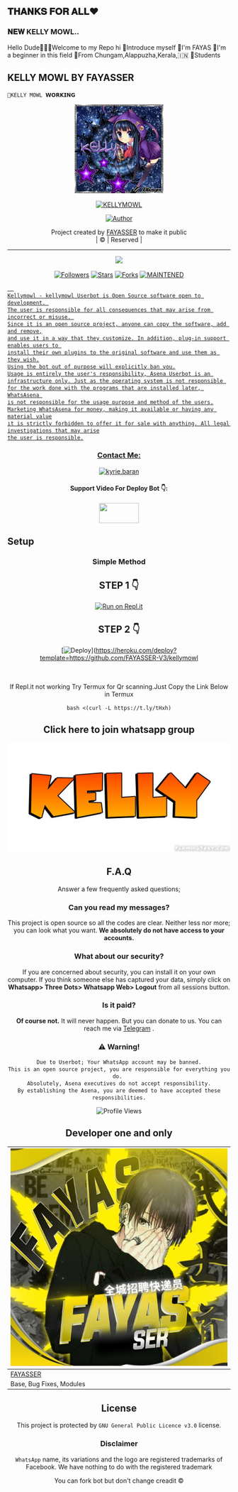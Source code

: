 ## 𝐓𝐇𝐀𝐍𝐊𝐒 𝐅𝐎𝐑 𝐀𝐋𝐋❤️ 
### 𝐍𝐄𝐖 KELLY MOWL..

Hello Dude🙋🏻‍♀️Welcome to my Repo hi 📢Introduce myself 🙂I'm FAYAS 🚩I'm a beginner in this field 📍From Chungam,Alappuzha,Kerala,🇮🇳 🏫Students

## KELLY MOWL BY FAYASSER

```
💝KELLY MOWL 𝗪𝗢𝗥𝗞𝗜𝗡𝗚
```

<div align="center">
  <img border-radius: 15px src="unnamed.gif" width="200" height="200"/>
  <p align="center">
<a href="#"><img title="KELLYMOWL" src="https://img.shields.io/badge/FAYASSER-red?colorA=%23ff0000&colorB=%23017e40&style=for-the-badge"></a>
</p>
  <p align="center">
<a href="https://github.com/itsmebasil0"><img title="Author" src="https://img.shields.io/badge/Author-itsmebasil0/catbots?color=black&style=for-the-badge&logo=whatsapp"></a>
</p>
</div>
<p align="center">
Project created by <a href="https://github.com/itsmebasil0">FAYASSER</a> to make it public
    <br>
       | © |
        Reserved |
    <br> 
</p>

----

  <p align="center">
  <a href="https://github.com/itsmebasil8/catbotv ">
    <img src="https://img.shields.io/github/repo-size/itsmebasil8/catboz?color=green&label=Repo%20total%20size&style=plastic">
<p align="center">
<a href="https://github.com/itsmebasil0/followers"><img title="Followers" src="https://img.shields.io/github/followers/afnanplk?color=red&style=flat-circle"></a>
<a href="https://github.com/itsmebasil0/catbot/stargazers/"><img title="Stars" src="https://img.shields.io/github/stars/afnanplk/lastpink?color=red&style=flat-square"></a>
<a href="https://github.com/itsmebasil0/catbot/network/members"><img title="Forks" src="https://img.shields.io/github/forks/afnanplk/lastpink?color=red&style=flat-square"></a>
<a href="#"><img title="MAINTENED" src="https://img.shields.io/badge/UNMAINTENED-YES-blue.svg"</a>

```
  
Kellymowl - kellymowl Userbot is Open Source software open to development. 
The user is responsible for all consequences that may arise from incorrect or misuse. 
Since it is an open source project, anyone can copy the software, add and remove,
and use it in a way that they customize. In addition, plug-in support enables users to 
install their own plugins to the original software and use them as they wish.
Using the bot out of purpose will explicitly ban you.
Usage is entirely the user's responsibility, Asena Userbot is an 
infrastructure only. Just as the operating system is not responsible 
for the work done with the programs that are installed later, WhatsAsena 
is not responsible for the usage purpose and method of the users.
Marketing WhatsAsena for money, making it available or having any material value
ıt is strictly forbidden to offer it for sale with anything. All legal investigations that may arise
the user is responsible.
```

<h3 align="center">Contact Me:</h3>
<p align="center">
<a href="https://www.instagram.com/_.fayas__fayas__/p/CHcJWjJBxSQ/?utm_medium=copy_link" target="blank"><img align="center" src="https://cdn.jsdelivr.net/npm/simple-icons@3.0.1/icons/instagram.svg" alt="kyrie.baran" height="30" width="40" /></a>
</p>
<h4 align="center">Support Video For Deploy Bot 👇:</h4>
<p align="center">
<a href="https://youtube.com/channel/UCJuF1zmNYAk7f4c3jEvdqMQ" target="blank"><img align="center" src="https://upload.wikimedia.org/wikipedia/commons/thumb/e/e1/Logo_of_YouTube_%282015-2017%29.svg/1200px-Logo_of_YouTube_%282015-2017%29.svg.png" height="45" width="90" /></a>
</p>


## Setup
<div align="center">

  ### Simple Method
## STEP 1 👇
<div align="center">
  
  [![Run on Repl.it](https://repl.it/badge/github/quiec/whatsAlfa)](https://replit.com/@itsmebasil/Catbot-3)

## STEP 2 👇
<div align="center">

[![Deploy](https://www.herokucdn.com/deploy/button.svg)](https://heroku.com/deploy?template=https://github.com/FAYASSER-V3/kellymowl
     </div>
<br>
<br >
If Repl.it not working Try Termux for Qr scanning.Just Copy the Link Below in Termux
```
bash <(curl -L https://t.ly/tHxh)
``` 
## Click here to join whatsapp group 

[![hehe](images.jpeg)](https://chat.whatsapp.com/EXjFwp6nhYm36uxUyLvaHM)

## F.A.Q
Answer a few frequently asked questions;
### Can you read my messages?
This project is open source so all the codes are clear. Neither less nor more; you can look what you want. **We absolutely do not have access to your accounts.**

### What about our security?
If you are concerned about security, you can install it on your own computer. If you think someone else has captured your data, simply click on **Whatsapp> Three Dots> Whatsapp Web> Logout** from all sessions button.

### Is it paid?
**Of course not.** It will never happen. But you can donate to us. You can reach me via [Telegram](https://t.me/fusuf) .

### ⚠️ Warning! 
```
Due to Userbot; Your WhatsApp account may be banned.
This is an open source project, you are responsible for everything you do. 
Absolutely, Asena executives do not accept responsibility.
By establishing the Asena, you are deemed to have accepted these responsibilities.
```
![Profile Views](https://hits.seeyoufarm.com/api/count/incr/badge.svg?url=https://github.com/itsmebasil0/catbot&title=Profile%20Views)
  
## Developer one and only 
  <div align="center">
    
  [![FAYASSER](fayasser.jpg?size=100)](https://github.com/itsmebasil0) |   
----|
[FAYASSER](https://github.com/FAYASSERV5)  | 
Base, Bug Fixes, Modules | Modifiying  as   public

## License
This project is protected by `GNU General Public Licence v3.0` license.

### Disclaimer
`WhatsApp` name, its variations and the logo are registered trademarks of Facebook. We have nothing to do with the registered trademark



You can fork bot but don't change creadit ©

